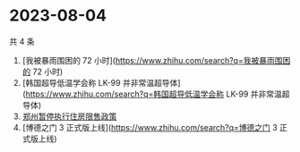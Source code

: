 # 2023-08-04

共 4 条

<!-- BEGIN -->
<!-- 最后更新时间 Fri Aug 04 2023 21:10:39 GMT+0800 (China Standard Time) -->

1. [我被暴雨围困的 72 小时](https://www.zhihu.com/search?q=我被暴雨围困的 72
   小时)
1. [韩国超导低温学会称 LK-99
   并非常温超导体](https://www.zhihu.com/search?q=韩国超导低温学会称 LK-99
   并非常温超导体)
1. [郑州暂停执行住房限售政策](https://www.zhihu.com/search?q=郑州暂停执行住房限售政策)
1. [博德之门 3 正式版上线](https://www.zhihu.com/search?q=博德之门 3 正式版上线)

<!-- END -->
